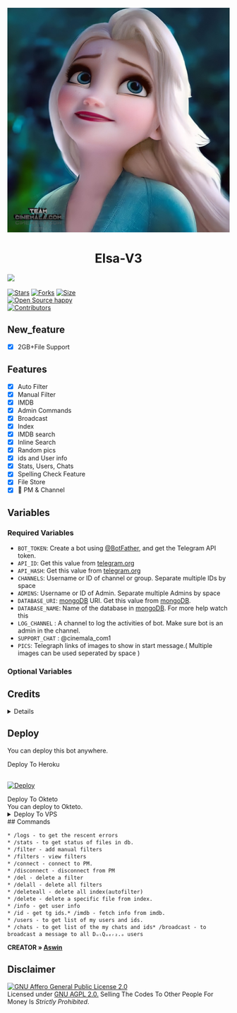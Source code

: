 <p align="center">
  <img src="assets/Elsa.png" alt="Elsa-V3">
</p>
<h1 align="center">
  <b>Elsa-V3</b>
</h1>

<a href="https://t.me/cinemala_com1">
  <img src="https://img.shields.io/badge/Join-blue?logo=telegram" width="70">


[![Stars](https://img.shields.io/github/stars/Devil-Botz/Elsa-V3?style=flat-square&color=green)](https://github.com/Devil-Botz/Elsa-V3/stargazers)
[![Forks](https://img.shields.io/github/forks/Devil-Botz/Elsa-V3?style=flat-square&color=blue)](https://github.com/Devil-Botz/Elsa-V3/fork)
[![Size](https://img.shields.io/github/repo-size/Devil-Botz/Elsa-V3?style=flat-square&color=red)](https://github.com/Devil-Botz/Elsa-V3)   
[![Open Source happy ](https://badges.frapsoft.com/os/v2/open-source.svg?v=103)](https://github.com/Devil-Botz/Elsa-V3)   
[![Contributors](https://img.shields.io/github/contributors/Devil-Botz/Elsa-V3?style=flat-square&color=green)](https://github.com/Devil-Botz/Elsa-V3/graphs/contributors)

## New_feature

- [x] 2GB+File Support

## Features

- [x] Auto Filter
- [x] Manual Filter
- [x] IMDB
- [x] Admin Commands
- [x] Broadcast
- [x] Index
- [x] IMDB search
- [x] Inline Search
- [x] Random pics
- [x] ids and User info 
- [x] Stats, Users, Chats
- [x] Spelling Check Feature
- [x] File Store
- [x] 📂 PM & Channel 

## Variables

### Required Variables
* `BOT_TOKEN`: Create a bot using [@BotFather](https://telegram.dog/BotFather), and get the Telegram API token.
* `API_ID`: Get this value from [telegram.org](https://my.telegram.org/apps)
* `API_HASH`: Get this value from [telegram.org](https://my.telegram.org/apps)
* `CHANNELS`: Username or ID of channel or group. Separate multiple IDs by space
* `ADMINS`: Username or ID of Admin. Separate multiple Admins by space
* `DATABASE_URI`: [mongoDB](https://www.mongodb.com) URI. Get this value from [mongoDB](https://www.mongodb.com).
* `DATABASE_NAME`: Name of the database in [mongoDB](https://www.mongodb.com). For more help watch this 
* `LOG_CHANNEL` : A channel to log the activities of bot. Make sure bot is an admin in the channel.
* `SUPPORT_CHAT` : @cinemala_com1
* `PICS`: Telegraph links of images to show in start message.( Multiple images can be used seperated by space )
### Optional Variables

## Credits
<details>

 Thanks To [Mahesh](https://github.com/Mahesh0253/Media-Search-bot) MediaSearch

 Thanks To [Subinps](https://github.com/subinps/Media-Search-bot) AutoFilter & Base repo

 Thanks To [DKBOTx](https://github.com/DKBOTx) Main repo
 
 Thanks To [Joelkb](https://github.com/Joelkb) Collaborator  

 Thanks To [Devil-Botz](https://github.com/Devil-Botz) Owner

</details>

## Deploy
You can deploy this bot anywhere.


<summary>Deploy To Heroku</summary>
<br>
<p>
<a href="https://heroku.com/deploy?template=https://github.com/Botowner/Elsa-V3">
  <img src="https://www.herokucdn.com/deploy/button.svg" alt="Deploy">
</a>
</p>

<summary> Deploy To Okteto </summary>
You can deploy to Okteto.

<details><summary>Deploy To VPS</summary>
<p>
<pre>
git clone https://github.com/Botowner/Elsa-V3
# Install Packages
pip3 install -U -r requirements.txt
Edit info.py with variables as given below then run bot
python3 bot.py
</pre>
</p>
</details>
## Commands

```
* /logs - to get the rescent errors
* /stats - to get status of files in db.
* /filter - add manual filters
* /filters - view filters
* /connect - connect to PM.
* /disconnect - disconnect from PM
* /del - delete a filter
* /delall - delete all filters
* /deleteall - delete all index(autofilter)
* /delete - delete a specific file from index.
* /info - get user info
* /id - get tg ids.* /imdb - fetch info from imdb.
* /users - to get list of my users and ids.
* /chats - to get list of the my chats and ids* /broadcast - to broadcast a message to all DᵤₗQᵤₑᵣ₂.ₒ users
```
<b>CREATOR » [Aswin](https://t.me/Aswin_pm_Bot)</b>

## Disclaimer
[![GNU Affero General Public License 2.0](https://www.gnu.org/graphics/agplv3-155x51.png)](https://www.gnu.org/licenses/agpl-3.0.en.html#header)    
Licensed under [GNU AGPL 2.0.](https://github.com/Devil-Botz/Elsa-V3/blob/main/LICENSE)
Selling The Codes To Other People For Money Is *Strictly Prohibited*.
